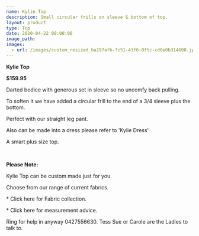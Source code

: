 ```yaml
---
name: Kylie Top
description: Small circular frills on sleeve & bottom of top.
layout: product
type: Top
date: 2020-04-22 00:00:00
image_path:
images:
  - url: /images/custom_resized_ba197afb-7c51-43f6-8f5c-cd0e0b314600.jpg
---
```


**Kylie Top**

**$159.95**

Darted bodice with generous set in sleeve so no uncomfy back pulling.

To soften it we have added a circular frill to the end of a 3/4 sleeve plus the bottom.

Perfect with our straight leg pant.&nbsp;

Also can be made into a dress please refer to 'Kylie Dress'

A smart plus size top.

&nbsp;

**Please Note:**

Kylie Top can be custom made just for you.

Choose from our range of current fabrics.

\* Click here for Fabric collection.

\* Click here for measurement advice.

Ring for help in anyway 0427556630. Tess Sue or Carole are the Ladies to talk to.